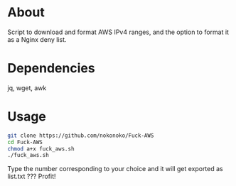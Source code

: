 # About
Script to download and format AWS IPv4 ranges, and the option to format it as a Nginx deny list.

# Dependencies
jq, wget, awk

# Usage
```bash
git clone https://github.com/nokonoko/Fuck-AWS
cd Fuck-AWS
chmod a+x fuck_aws.sh
./fuck_aws.sh
```
Type the number corresponding to your choice and it will get exported as list.txt ??? Profit!
